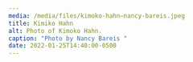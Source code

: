 ```yaml
---
media: /media/files/kimoko-hahn–nancy-bareis.jpeg
title: Kimiko Hahn
alt: Photo of Kimoko Hahn.
caption: "Photo by Nancy Bareis "
date: 2022-01-25T14:40:00-0500
---
```

